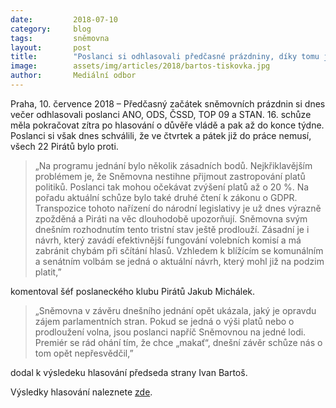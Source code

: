 ```yaml
---
date:         2018-07-10
category:     blog
tags:         sněmovna
layout:       post
title:        "Poslanci si odhlasovali předčasné prázdniny, díky tomu je čeká tučnější výplata"
image:        assets/img/articles/2018/bartos-tiskovka.jpg
author:       Mediální odbor
---
```



Praha, 10. července 2018 – Předčasný začátek sněmovních prázdnin si dnes večer odhlasovali poslanci ANO, ODS, ČSSD, TOP 09 a STAN. 16. schůze měla pokračovat zítra po hlasování o důvěře vládě a pak až do konce týdne. Poslanci si však dnes schválili, že ve čtvrtek a pátek již do práce nemusí, všech 22 Pirátů bylo proti.

> „Na programu jednání bylo několik zásadních bodů. Nejkřiklavějším problémem je, že Sněmovna nestihne přijmout zastropování platů politiků. Poslanci tak mohou očekávat zvýšení platů až o 20 %. Na pořadu aktuální schůze bylo také druhé čtení k zákonu o GDPR. Transpozice tohoto nařízení do národní legislativy je už dnes výrazně zpožděná a Piráti na věc dlouhodobě upozorňují. Sněmovna svým dnešním rozhodnutím tento tristní stav ještě prodlouží. Zásadní je i návrh, který zavádí efektivnější fungování volebních komisí a má zabránit chybám při sčítání hlasů. Vzhledem k blížícím se komunálním a senátním volbám se jedná o aktuální návrh, který mohl již na podzim platit,” 

komentoval šéf poslaneckého klubu Pirátů Jakub Michálek.

> „Sněmovna v závěru dnešního jednání opět ukázala, jaký je opravdu zájem parlamentních stran. Pokud se jedná o výši platů nebo o prodloužení volna, jsou poslanci napříč Sněmovnou na jedné lodi. Premiér se rád ohání tím, že chce „makať“, dnešní závěr schůze nás o tom opět nepřesvědčil,” 

dodal k výsledeku hlasování předseda strany Ivan Bartoš.

Výsledky hlasování naleznete [zde](http://www.psp.cz/sqw/hlasy.sqw?g=68033).
